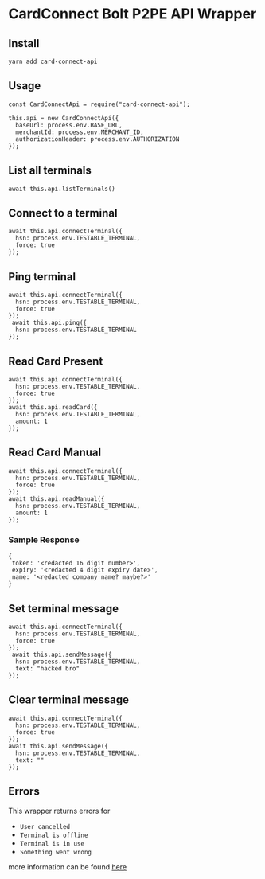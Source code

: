 # CardConnect Bolt P2PE API Wrapper

## Install

`yarn add card-connect-api`

## Usage

```
const CardConnectApi = require("card-connect-api");

this.api = new CardConnectApi({
  baseUrl: process.env.BASE_URL,
  merchantId: process.env.MERCHANT_ID,
  authorizationHeader: process.env.AUTHORIZATION
});
```

## List all terminals

```
await this.api.listTerminals()
```

## Connect to a terminal

```
await this.api.connectTerminal({
  hsn: process.env.TESTABLE_TERMINAL,
  force: true
});
```

## Ping terminal

```
await this.api.connectTerminal({
  hsn: process.env.TESTABLE_TERMINAL,
  force: true
});
 await this.api.ping({
  hsn: process.env.TESTABLE_TERMINAL
});
```

## Read Card Present

```
await this.api.connectTerminal({
  hsn: process.env.TESTABLE_TERMINAL,
  force: true
});
await this.api.readCard({
  hsn: process.env.TESTABLE_TERMINAL,
  amount: 1
});
```

## Read Card Manual

```
await this.api.connectTerminal({
  hsn: process.env.TESTABLE_TERMINAL,
  force: true
});
await this.api.readManual({
  hsn: process.env.TESTABLE_TERMINAL,
  amount: 1
});
```

### Sample Response

```
{
 token: '<redacted 16 digit number>',
 expiry: '<redacted 4 digit expiry date>',
 name: '<redacted company name? maybe?>'
}
```

## Set terminal message

```
await this.api.connectTerminal({
  hsn: process.env.TESTABLE_TERMINAL,
  force: true
});
 await this.api.sendMessage({
  hsn: process.env.TESTABLE_TERMINAL,
  text: "hacked bro"
});
```

## Clear terminal message

```
await this.api.connectTerminal({
  hsn: process.env.TESTABLE_TERMINAL,
  force: true
});
await this.api.sendMessage({
  hsn: process.env.TESTABLE_TERMINAL,
  text: ""
});
```

## Errors

This wrapper returns errors for

* `User cancelled`
* `Terminal is offline`
* `Terminal is in use`
* `Something went wrong`

more information can be found [here](errors.js)
